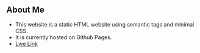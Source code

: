 ## About Me 

* This website is a static HTML website using semantic tags and minimal CSS. 
* It is currently hosted on Github Pages.
* [Live Link](https://adam-niggebrugge.github.io/prework-about-me/)
